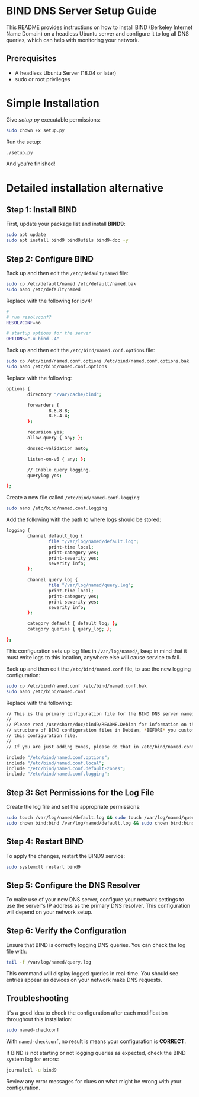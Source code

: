 # BIND DNS Server Setup Guide

This README provides instructions on how to install BIND (Berkeley Internet Name Domain) on a headless Ubuntu server and configure it to log all DNS queries, which can help with monitoring your network.

## Prerequisites

- A headless Ubuntu Server (18.04 or later)
- sudo or root privileges

# Simple Installation

Give *setup.py* executable permissions:

```bash
sudo chown +x setup.py
```

Run the setup:

```bash
./setup.py
```

And you're finished!

# Detailed installation alternative

## Step 1: Install BIND

First, update your package list and install **BIND9**:

```bash
sudo apt update
sudo apt install bind9 bind9utils bind9-doc -y
```

## Step 2: Configure BIND

Back up and then edit the `/etc/default/named` file:

```bash
sudo cp /etc/default/named /etc/default/named.bak
sudo nano /etc/default/named
```

Replace with the following for ipv4:

```bash
#
# run resolvconf?
RESOLVCONF=no

# startup options for the server
OPTIONS="-u bind -4"
```

Back up and then edit the `/etc/bind/named.conf.options` file:

```bash
sudo cp /etc/bind/named.conf.options /etc/bind/named.conf.options.bak
sudo nano /etc/bind/named.conf.options
```

Replace with the following:

```bash
options {
        directory "/var/cache/bind";

        forwarders {
                8.8.8.8;
                8.8.4.4;
        };

        recursion yes;
        allow-query { any; };

        dnssec-validation auto;

        listen-on-v6 { any; };

        // Enable query logging.
        querylog yes;

};
```

Create a new file called `/etc/bind/named.conf.logging`:

```bash
sudo nano /etc/bind/named.conf.logging
```

Add the following with the path to where logs should be stored:

```bash
logging {
        channel default_log {
                file "/var/log/named/default.log";
                print-time local;
                print-category yes;
                print-severity yes;
                severity info;
        };

        channel query_log {
                file "/var/log/named/query.log";
                print-time local;
                print-category yes;
                print-severity yes;
                severity info;
        };

        category default { default_log; };
        category queries { query_log; };

};
```

This configuration sets up log files in `/var/log/named/`, keep in mind that it must write logs to this location, anywhere else will cause service to fail.

Back up and then edit the `/etc/bind/named.conf` file, to use the new logging configuration:

```bash
sudo cp /etc/bind/named.conf /etc/bind/named.conf.bak
sudo nano /etc/bind/named.conf
```

Replace with the following:

```bash
// This is the primary configuration file for the BIND DNS server named.
//
// Please read /usr/share/doc/bind9/README.Debian for information on the
// structure of BIND configuration files in Debian, *BEFORE* you customize
// this configuration file.
//
// If you are just adding zones, please do that in /etc/bind/named.conf.local

include "/etc/bind/named.conf.options";
include "/etc/bind/named.conf.local";
include "/etc/bind/named.conf.default-zones";
include "/etc/bind/named.conf.logging";
```

## Step 3: Set Permissions for the Log File

Create the log file and set the appropriate permissions:

```bash
sudo touch /var/log/named/default.log && sudo touch /var/log/named/query.log
sudo chown bind:bind /var/log/named/default.log && sudo chown bind:bind /var/log/named/query.log
```

## Step 4: Restart BIND

To apply the changes, restart the BIND9 service:

```bash
sudo systemctl restart bind9
```

## Step 5: Configure the DNS Resolver

To make use of your new DNS server, configure your network settings to use the server's IP address as the primary DNS resolver. This configuration will depend on your network setup.

## Step 6: Verify the Configuration

Ensure that BIND is correctly logging DNS queries. You can check the log file with:

```bash
tail -f /var/log/named/query.log
```

This command will display logged queries in real-time. You should see entries appear as devices on your network make DNS requests.

## Troubleshooting

It's a good idea to check the configuration after each modification throughout this installation:

```bash
sudo named-checkconf
```

With `named-checkconf`, no result is means your configuration is **CORRECT**.

If BIND is not starting or not logging queries as expected, check the BIND system log for errors:

```bash
journalctl -u bind9
```

Review any error messages for clues on what might be wrong with your configuration.
